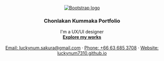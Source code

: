 <p align="center">
  <a href="https://luckynum7310.github.io/cv/">
    <img src="https://i.imgur.com/Epnkb8i.jpg" alt="Bootstrap logo" width="auto" height="auto">
  </a>
</p>

<h3 align="center">Chonlakan Kummaka Portfolio</h3>

<p align="center">
  I'm a UX/UI designer
  <br>
  <a href="https://luckynum7310.github.io/cv/"><strong>Explore my works</strong></a>
  <br>
  <br>
  <a href="mailto:luckynum.sakura@gmail.com">Email: luckynum.sakura@gmail.com</a>
  ·
  <a href="tel:+6636853708">Phone: +66 63 685 3708</a>
  ·
  <a href="https://github.com/luckynum7310/luckynum7310.github.io">Website: luckynum7310.github.io</a>
</p>